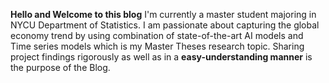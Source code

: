 **Hello and Welcome to this blog** 
I'm currently a master student majoring in NYCU Department of Statistics.
I am passionate about capturing the global economy trend by using combination of state-of-the-art AI models and Time series models which is my Master Theses research topic. 
Sharing project findings rigorously as well as in a **easy-understanding manner** is the purpose of the Blog.


